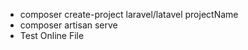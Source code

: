 
 - composer create-project laravel/latavel projectName 
 - composer artisan serve
 - Test Online File
<!--stackedit_data:
eyJoaXN0b3J5IjpbNjQ3MTQwNzQyLC0xOTQyOTc2ODY0LDExNT
A1MDYyMDQsLTE5Njg1NTgxNzFdfQ==
-->